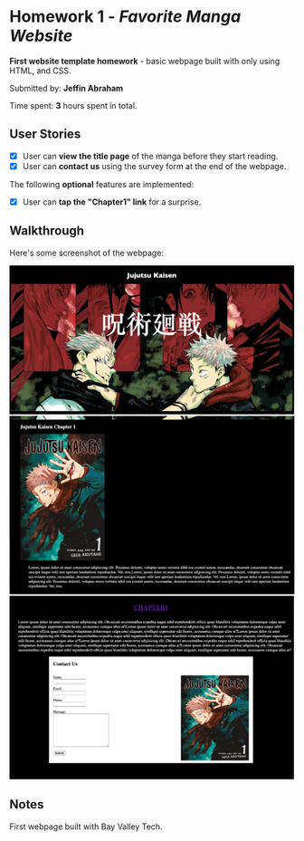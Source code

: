 # Homework 1 - *Favorite Manga Website*

**First website template homework** - basic webpage built with only using HTML, and CSS.

Submitted by: **Jeffin Abraham**

Time spent: **3** hours spent in total.

## User Stories

* [x] User can **view the title page** of the manga before they start reading.
* [x] User can **contact us** using the survey form at the end of the webpage.

The following **optional** features are implemented:

* [x] User can **tap the "Chapter1" link** for a surprise.

## Walkthrough

Here's some screenshot of the webpage:

<img src='ss1.png' title='1st Screenshot' width='' alt='1st Screenshot' />
<img src='ss2.png' title='2nd Screenshot' width='' alt='2nd Screenshot' />
<img src='ss3.png' title='3rd Screenshot' width='' alt='3rd Screenshot' />


## Notes

First webpage built with Bay Valley Tech.
